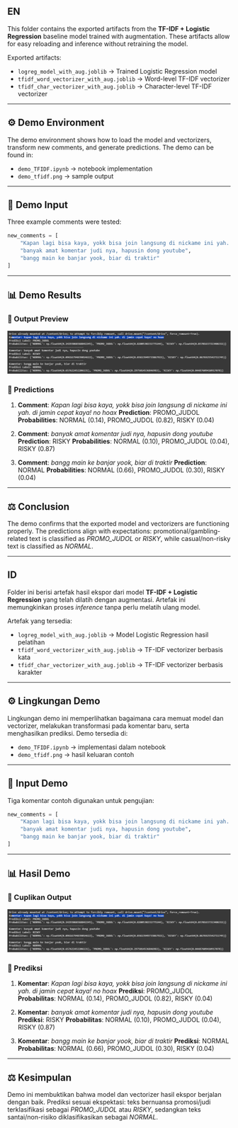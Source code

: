 ## EN

This folder contains the exported artifacts from the **TF-IDF + Logistic Regression** baseline model trained with augmentation. These artifacts allow for easy reloading and inference without retraining the model.

Exported artifacts:

* `logreg_model_with_aug.joblib` → Trained Logistic Regression model
* `tfidf_word_vectorizer_with_aug.joblib` → Word-level TF-IDF vectorizer
* `tfidf_char_vectorizer_with_aug.joblib` → Character-level TF-IDF vectorizer

---

## ⚙️ Demo Environment

The demo environment shows how to load the model and vectorizers, transform new comments, and generate predictions. The demo can be found in:

* `demo_TFIDF.ipynb` → notebook implementation
* `demo_tfidf.png` → sample output

---

## 🧪 Demo Input

Three example comments were tested:

```python
new_comments = [
    "Kapan lagi bisa kaya, yokk bisa join langsung di nickame ini yah. di jamin cepat kaya! no hoax",
    "banyak amat komentar judi nya, hapusin dong youtube",
    "bangg main ke banjar yook, biar di traktir"
]
```

---

## 📊 Demo Results

### 🔹 Output Preview

![Demo Output](demo_tfidf.png)

### 🔹 Predictions

1. **Comment**:
   *Kapan lagi bisa kaya, yokk bisa join langsung di nickame ini yah. di jamin cepat kaya! no hoax*
   **Prediction**: PROMO\_JUDOL
   **Probabilities**: NORMAL (0.14), PROMO\_JUDOL (0.82), RISKY (0.04)

2. **Comment**:
   *banyak amat komentar judi nya, hapusin dong youtube*
   **Prediction**: RISKY
   **Probabilities**: NORMAL (0.10), PROMO\_JUDOL (0.04), RISKY (0.87)

3. **Comment**:
   *bangg main ke banjar yook, biar di traktir*
   **Prediction**: NORMAL
   **Probabilities**: NORMAL (0.66), PROMO\_JUDOL (0.30), RISKY (0.04)

---

## ⚖️ Conclusion

The demo confirms that the exported model and vectorizers are functioning properly. The predictions align with expectations: promotional/gambling-related text is classified as *PROMO\_JUDOL* or *RISKY*, while casual/non-risky text is classified as *NORMAL*.

---

## ID

Folder ini berisi artefak hasil ekspor dari model **TF-IDF + Logistic Regression** yang telah dilatih dengan augmentasi. Artefak ini memungkinkan proses *inference* tanpa perlu melatih ulang model.

Artefak yang tersedia:

* `logreg_model_with_aug.joblib` → Model Logistic Regression hasil pelatihan
* `tfidf_word_vectorizer_with_aug.joblib` → TF-IDF vectorizer berbasis kata
* `tfidf_char_vectorizer_with_aug.joblib` → TF-IDF vectorizer berbasis karakter

---

## ⚙️ Lingkungan Demo

Lingkungan demo ini memperlihatkan bagaimana cara memuat model dan vectorizer, melakukan transformasi pada komentar baru, serta menghasilkan prediksi. Demo tersedia di:

* `demo_TFIDF.ipynb` → implementasi dalam notebook
* `demo_tfidf.png` → hasil keluaran contoh

---

## 🧪 Input Demo

Tiga komentar contoh digunakan untuk pengujian:

```python
new_comments = [
    "Kapan lagi bisa kaya, yokk bisa join langsung di nickame ini yah. di jamin cepat kaya! no hoax",
    "banyak amat komentar judi nya, hapusin dong youtube",
    "bangg main ke banjar yook, biar di traktir"
]
```

---

## 📊 Hasil Demo

### 🔹 Cuplikan Output

![Demo Output](demo_tfidf.png)

### 🔹 Prediksi

1. **Komentar**:
   *Kapan lagi bisa kaya, yokk bisa join langsung di nickame ini yah. di jamin cepat kaya! no hoax*
   **Prediksi**: PROMO\_JUDOL
   **Probabilitas**: NORMAL (0.14), PROMO\_JUDOL (0.82), RISKY (0.04)

2. **Komentar**:
   *banyak amat komentar judi nya, hapusin dong youtube*
   **Prediksi**: RISKY
   **Probabilitas**: NORMAL (0.10), PROMO\_JUDOL (0.04), RISKY (0.87)

3. **Komentar**:
   *bangg main ke banjar yook, biar di traktir*
   **Prediksi**: NORMAL
   **Probabilitas**: NORMAL (0.66), PROMO\_JUDOL (0.30), RISKY (0.04)

---

## ⚖️ Kesimpulan

Demo ini membuktikan bahwa model dan vectorizer hasil ekspor berjalan dengan baik. Prediksi sesuai ekspektasi: teks bernuansa promosi/judi terklasifikasi sebagai *PROMO\_JUDOL* atau *RISKY*, sedangkan teks santai/non-risiko diklasifikasikan sebagai *NORMAL*.


